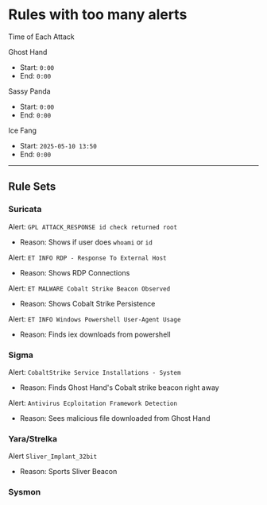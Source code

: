 # Rules with too many alerts

Time of Each Attack

Ghost Hand

- Start: `0:00`
- End: `0:00`

Sassy Panda

- Start: `0:00`
- End: `0:00`

Ice Fang

- Start: `2025-05-10 13:50`
- End: `0:00`

---

## Rule Sets

### Suricata

Alert: `GPL ATTACK_RESPONSE id check returned root`

- Reason: Shows if user does `whoami` or `id`

Alert: `ET INFO RDP - Response To External Host`

- Reason: Shows RDP Connections

Alert: `ET MALWARE Cobalt Strike Beacon Observed`

- Reason: Shows Cobalt Strike Persistence

Alert: `ET INFO Windows Powershell User-Agent Usage`

- Reason: Finds iex downloads from powershell

### Sigma

Alert: `CobaltStrike Service Installations - System`

- Reason: Finds Ghost Hand's Cobalt strike beacon right away

Alert: `Antivirus Ecploitation Framework Detection`

- Reason: Sees malicious file downloaded from Ghost Hand

### Yara/Strelka

Alert `Sliver_Implant_32bit`

- Reason: Sports Sliver Beacon

### Sysmon
